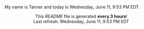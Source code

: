 My name is Tanner and today is Wednesday, June 11, 9:53 PM EDT.

<p align="center">This <i>README</i> file is generated <b>every 3 hours</b>!</br>Last refresh: Wednesday, June 11, 9:53 PM EDT<br /></p>

